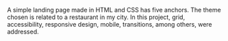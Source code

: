 A simple landing page made in HTML and CSS has five anchors. The theme chosen is related to a restaurant in my city. In this project, grid, accessibility, responsive design, mobile, transitions, among others, were addressed.





